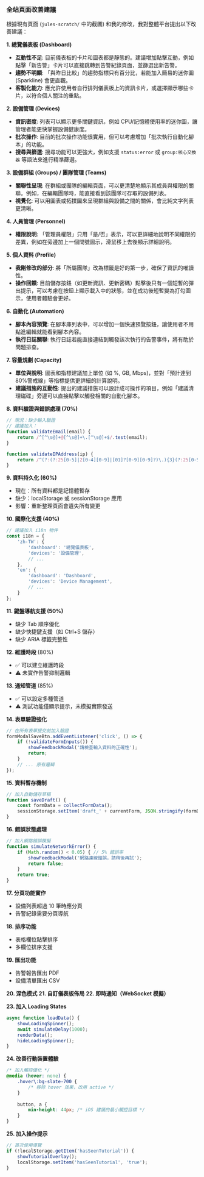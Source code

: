 ### **全站頁面改善建議**

根據現有頁面 (`jules-scratch/` 中的截圖) 和我的修改，我對整體平台提出以下改善建議：

**1. 總覽儀表板 (Dashboard)**

- **互動性不足**: 目前儀表板的卡片和圖表都是靜態的。建議增加點擊互動，例如點擊「新告警」卡片可以直接跳轉到告警紀錄頁面，並篩選出新告警。
- **趨勢不明顯**: 「與昨日比較」的趨勢指標只有百分比，若能加入簡易的迷你圖 (Sparkline) 會更直觀。
- **客製化能力**: 應允許使用者自行排列儀表板上的資訊卡片，或選擇顯示哪些卡片，以符合個人關注的重點。

**2. 設備管理 (Devices)**

- **資訊密度**: 列表可以顯示更多關鍵資訊，例如 CPU/記憶體使用率的迷你圖，讓管理者能更快掌握設備健康度。
- **批次操作**: 目前的批次操作功能很實用，但可以考慮增加「批次執行自動化腳本」的功能。
- **搜尋與篩選**: 搜尋功能可以更強大，例如支援 `status:error` 或 `group:核心交換器` 等語法來進行精準篩選。

**3. 設備群組 (Groups) / 團隊管理 (Teams)**

- **關聯性呈現**: 在群組或團隊的編輯頁面，可以更清楚地顯示其成員與權限的關聯。例如，在編輯團隊時，能直接看到該團隊可存取的設備列表。
- **視覺化**: 可以用圖表或拓撲圖來呈現群組與設備之間的關係，會比純文字列表更清晰。

**4. 人員管理 (Personnel)**

- **權限說明**: 「管理員權限」只用「是/否」表示，可以更詳細地說明不同權限的差異，例如在旁邊加上一個問號圖示，滑鼠移上去後顯示詳細說明。

**5. 個人資料 (Profile)**

- **我剛修改的部分**: 將「所屬團隊」改為標籤是好的第一步，確保了資訊的唯讀性。
- **操作回饋**: 目前儲存按鈕（如更新資訊、更新密碼）點擊後只有一個短暫的彈出提示，可以考慮在按鈕上顯示載入中的狀態，並在成功後短暫變為打勾圖示，使用者體驗會更好。

**6. 自動化 (Automation)**

- **腳本內容預覽**: 在腳本庫列表中，可以增加一個快速預覽按鈕，讓使用者不用點進編輯就能看到腳本內容。
- **執行日誌關聯**: 執行日誌若能直接連結到觸發該次執行的告警事件，將有助於問題排查。

**7. 容量規劃 (Capacity)**

- **單位與說明**: 圖表和指標建議加上單位 (如 %, GB, Mbps)，並對「預計達到80%警戒線」等指標提供更詳細的計算說明。
- **建議措施的互動性**: 提出的建議措施可以設計成可操作的項目，例如「建議清理磁碟」旁邊可以直接點擊以觸發相關的自動化腳本。

**8. 資料驗證與錯誤處理 (70%)**
```javascript
// 現況：缺少輸入驗證
// 建議加入：
function validateEmail(email) {
    return /^[^\s@]+@[^\s@]+\.[^\s@]+$/.test(email);
}

function validateIPAddress(ip) {
    return /^(?:(?:25[0-5]|2[0-4][0-9]|[01]?[0-9][0-9]?)\.){3}(?:25[0-5]|2[0-4][0-9]|[01]?[0-9][0-9]?)$/.test(ip);
}
```

**9. 資料持久化 (60%)**
- 現在：所有資料都是記憶體暫存
- 缺少：localStorage 或 sessionStorage 應用
- 影響：重新整理頁面會遺失所有變更

**10. 國際化支援 (40%)**
```javascript
// 建議加入 i18n 物件
const i18n = {
    'zh-TW': {
        'dashboard': '總覽儀表板',
        'devices': '設備管理',
        // ...
    },
    'en': {
        'dashboard': 'Dashboard',
        'devices': 'Device Management',
        // ...
    }
};
```

**11. 鍵盤導航支援 (50%)**
- 缺少 Tab 順序優化
- 缺少快捷鍵支援（如 Ctrl+S 儲存）
- 缺少 ARIA 標籤完整性


**12. 維護時段** (80%)
   - ✅ 可以建立維護時段
   - ⚠️ 未實作告警抑制邏輯

**13. 通知管道** (85%)
   - ✅ 可以設定多種管道
   - ⚠️ 測試功能僅顯示提示，未模擬實際發送


**14. 表單驗證強化**
```javascript
// 在所有表單提交前加入驗證
formModalSaveBtn.addEventListener('click', () => {
    if (!validateFormInputs()) {
        showFeedbackModal('請檢查輸入資料的正確性');
        return;
    }
    // ... 原有邏輯
});
```

**15. 資料暫存機制**
```javascript
// 加入自動儲存草稿
function saveDraft() {
    const formData = collectFormData();
    sessionStorage.setItem('draft_' + currentForm, JSON.stringify(formData));
}
```

**16. 錯誤狀態處理**
```javascript
// 加入網路錯誤模擬
function simulateNetworkError() {
    if (Math.random() < 0.05) { // 5% 錯誤率
        showFeedbackModal('網路連線錯誤，請稍後再試');
        return false;
    }
    return true;
}
```

**17. 分頁功能實作**
   - 設備列表超過 10 筆時應分頁
   - 告警紀錄需要分頁導航

**18. 排序功能**
   - 表格欄位點擊排序
   - 多欄位排序支援

**19. 匯出功能**
   - 告警報告匯出 PDF
   - 設備清單匯出 CSV

**20. 深色模式**
**21. 自訂儀表板佈局**
**22. 即時通知（WebSocket 模擬）**


**23. 加入 Loading States**
```javascript
async function loadData() {
    showLoadingSpinner();
    await simulateDelay(1000);
    renderData();
    hideLoadingSpinner();
}
```

**24. 改善行動裝置體驗**
```css
/* 加入觸控優化 */
@media (hover: none) {
    .hover\:bg-slate-700 {
        /* 移除 hover 效果，改用 active */
    }
    
    button, a {
        min-height: 44px; /* iOS 建議的最小觸控目標 */
    }
}
```

**25. 加入操作提示**
```javascript
// 首次使用導覽
if (!localStorage.getItem('hasSeenTutorial')) {
    showTutorialOverlay();
    localStorage.setItem('hasSeenTutorial', 'true');
}
```